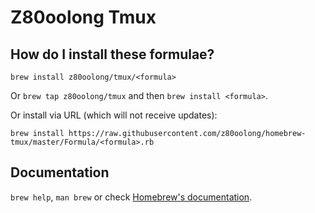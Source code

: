 # Z80oolong Tmux

## How do I install these formulae?
`brew install z80oolong/tmux/<formula>`

Or `brew tap z80oolong/tmux` and then `brew install <formula>`.

Or install via URL (which will not receive updates):

```
brew install https://raw.githubusercontent.com/z80oolong/homebrew-tmux/master/Formula/<formula>.rb
```

## Documentation
`brew help`, `man brew` or check [Homebrew's documentation](https://docs.brew.sh).
